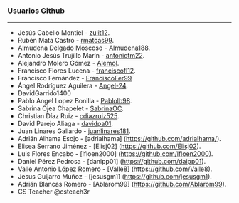 
### Usuarios Github
----
* Jesús Cabello Montiel - [zulit12](https://github.com/zulit12).
* Rubén Mata Castro - [rmatcas99](https://github.com/rmatcas99).
* Almudena Delgado Moscoso - [Almudena188](https://github.com/Almudena188).
* Antonio Jesús Trujillo Marín - [antoniotm22](https://github.com/antoniotm22).
* Alejandro Molero Gómez - [Alemol](https://github.com/alemolamg).
* Francisco Flores Lucena - [franciscofl12](https://github.com/franciscofl12).
* Francisco Fernández - [FranciscoFer99](https://github.com/FranciscoFer99)
* Ángel Rodríguez Aguilera - [Angel-24](https://github.com/Angel-24).
* DavidGarrido1400
* Pablo Angel Lopez Bonilla - [Pablolb98](https://github.com/Pablolb98).
* Sabrina Ojea Chapelet - [SabrinaOC](https://github.com/SabrinaOC).
* Christian Díaz Ruiz - [cdiazruiz525](https://github.com/cdiazruiz525).
* David Parejo Aliaga - [davidpa01](https://github.com/davidpa01).
* Juan Linares Gallardo - [juanlinares181](https://github.com/juanlinares181).
* Adrián Alhama Esojo - [adrialhama] (https://github.com/adrialhama/).
* Elisea Serrano Jiménez - [Elisj02] (https://github.com/Elisj02).
* Luis Flores Encabo - [lfloen2000] (https://github.com/lfloen2000).
* Daniel Pérez Pedrosa - [danipp01] (https://github.com/daipp01).
* Valle Antonio López Romero - [Valle8] (https://github.com/Valle8).
* Jesus Guijarro Muñoz - [jesusgm1] (https://github.com/jesusgm1).
* Adrián Blancas Romero - [Ablarom99]  (https://github.com/Ablarom99).
* CS Teacher @csteach3r
